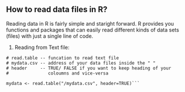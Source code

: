 ## How to read data files in R?

Reading data in R is fairly simple and staright forward. R provides you functions and packages that can easily read different kinds of data sets (files) with just a single line of code.

1. Reading from Text file:
```
# read.table -- funcation to read text file
# mydata.csv -- address of your data files inside the " "
# header     -- TRUE/ FALSE if you want to keep heading of your
#               coloumns and vice-versa

mydata <- read.table("/mydata.csv", header=TRUE)```
